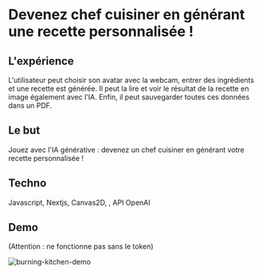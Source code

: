 <h1>Devenez chef cuisiner en générant une recette personnalisée !</h1>

## L'expérience

L'utilisateur peut choisir son avatar avec la webcam, entrer des ingrédients et une recette est générée. Il peut la lire et voir le résultat de la recette en image également avec l'IA. Enfin, il peut sauvegarder toutes ces données dans un PDF.

## Le but

Jouez avec l'IA générative : devenez un chef cuisiner en générant votre recette personnalisée !

## Techno

Javascript, Nextjs, Canvas2D, , API OpenAI

## Demo

(Attention : ne fonctionne pas sans le token)

![burning-kitchen-demo](https://user-images.githubusercontent.com/77757761/205369417-61d4ae16-bbff-4fcf-972e-c110e0c83222.gif)
